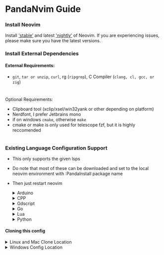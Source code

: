 # PandaNvim Guide

### Install Neovim
Install ['stable'](https://github.com/neovim/neovim/releases/tag/stable) and latest
['nightly'](https://github.com/neovim/neovim/releases/tag/nightly) of Neovim.
If you are experiencing issues, please make sure you have the latest versions.

### Install External Dependencies

#### External Requirements:
- `git`, `tar or unzip`, `curl`, rg (`ripgrep`), C Compiler (`clang, cl, gcc, or zig`)


#
Optional Requirements:
- Clipboard tool (xclip/xsel/win32yank or other depending on platform)
- Nerdfont, I prefer Jetbrains mono
- if on windows `cmake`, otherwise `make`
- cmake or make is only used for telescope fzf, but it is highly reccomended

#
### Existing Language Configuration Support
- This only supports the given lsps
- Do note that most of these can be downloaded and set to the local neovim environment with :PandaInstall package name
- Then just restart neovim

    <details><summary> Arduino </summary>
        <ul>
        <li> Download arduino CLI and Language Server </li>
        <li>Ensure they are on PATH </li>
        <li>To finish this installation, you need to install boards and packages necessary
            <br>Also note that the environment variable is set only within neovim
            <br>Commands to set up the initial environment:
            <br>arduino-cli config init
            <br>arduino-cli core update-index
            <br>arduino-cli core install arduino:avr:uno/Or any other
            <br>arduino-cli lib install "Library Name"</li>
        </ul>
    </details>

    <details><summary> CPP </summary>
        <ul>
        <li> Download Cmake, clangd, raddbg, and MSVC </li>
        <li> Ensure they are on PATH </li>
        </ul>
    </details>

    <details><summary> Gdscript </summary>
        <ul>
        <li> Godot must be open to use lsp</li>
        <li> Set "Use External Editor" to "On" and turn on advanced properties</li>
        <li> Set "Exec Path" to nvim</li>
        <li> Set "Exec Flags" to --server 127.0.0.1:6004 --remote-send "&ltC-\&gt&ltC-N&gt:n {file}&ltCR&gt{line}G{col}|"</li>
        </ul>
    </details>

    <details><summary> Go </summary>
        <ul>
        <li> Download Go and Gopls </li>
        <li> Ensure they are on PATH </li>
        </ul>
    </details>

    <details><summary> Lua </summary>
        <ul>
        <li> Download lua language server and stylua </li>
        <li> Ensure they are on PATH </li>
        </ul>
    </details>

    <details><summary> Python </summary>
        <ul>
        <li> Download pyright </li>
        <li> Note that pyright uses node js as a dependency </li>
        <li> Ideally this would be done a py environment with the PATH variable pointing to the scripts executables </li>
        </ul>
    </details>

</details>

#### Cloning this config

<details><summary> Linux and Mac Clone Location </summary>

```sh
"${XDG_CONFIG_HOME:-$HOME/.config}"/nvim
```

</details>

<details><summary> Windows Config Location </summary>

```
"%localappdata%\nvim"
```

</details>
